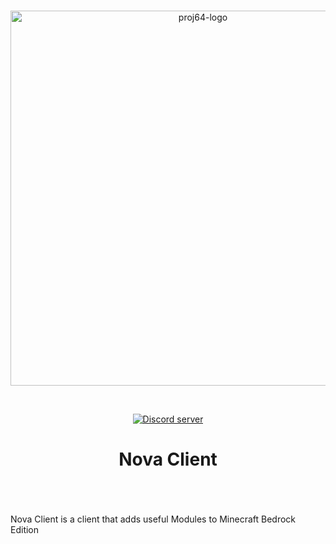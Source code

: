 <br>
<div align="center">
  <p>
    <a href="https://discord.gg/Q4n3WaYGHJ"><img src="https://github.com/Nova-Client-MCPE/LauncherResources/blob/main/IMG_3639.png?raw=true" width="600" alt="proj64-logo" /></a>
  </p>
  <br/>
  <p>
    <a href="https://discord.gg/Q4n3WaYGHJ"><img src="https://img.shields.io/discord/1143250741662843062?color=5865F2&logo=discord&logoColor=white" alt="Discord server"/></a>
    <a href="https://img.shields.io/github/v/release/lliTImInternet/Nova-Client4?color=cyan"></a>
    <a href="https://img.shields.io/github/downloads/lliTImInternet/Nova-Client/total?color=blue"></a>
  </p>
  <p>
    <h1>Nova Client<h1>
  </p>
</div>
<br>


Nova Client is a client that adds useful Modules to Minecraft Bedrock Edition
